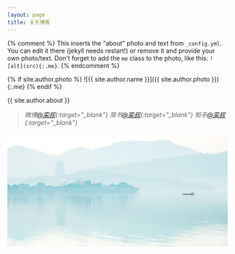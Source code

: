 ```yaml
---
layout: page
title: 关于博客
---
```


{% comment %}
  This inserts the "about" photo and text from `_config.yml`.
  You can edit it there (jekyll needs restart!) or remove it and provide your own photo/text.
  Don't forget to add the `me` class to the photo, like this: `![alt](src){:.me}`.
{% endcomment %}

{% if site.author.photo %}
  ![{{ site.author.name }}]({{ site.author.photo }}){:.me}
{% endif %}

{{ site.author.about }}

>*微博[@栾叔](http://weibo.com/603451688){:target="_blank"}*
>*简书[@栾叔](http://www.jianshu.com/users/423b873cad24/latest_articles){:target="_blank"}*
>*知乎[@栾叔](https://www.zhihu.com/people/Durling_Xie){:target="_blank"}*

![Mou icon](/public/img/hangzhou.jpg)



